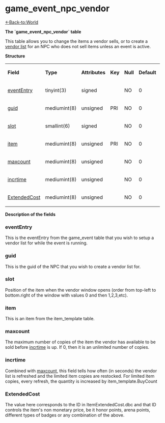 # game\_event\_npc\_vendor

[<-Back-to:World](database-world.md)

**The \`game\_event\_npc\_vendor\` table**

This table allows you to change the items a vendor sells, or to create a [vendor list](npc_vendor) for an NPC who does not sell items unless an event is active.

**Structure**

<table>
<colgroup>
<col width="12%" />
<col width="12%" />
<col width="12%" />
<col width="12%" />
<col width="12%" />
<col width="12%" />
<col width="12%" />
<col width="12%" />
</colgroup>
<tbody>
<tr class="odd">
<td><p><strong>Field</strong></p></td>
<td><p><strong>Type</strong></p></td>
<td><p><strong>Attributes</strong></p></td>
<td><p><strong>Key</strong></p></td>
<td><p><strong>Null</strong></p></td>
<td><p><strong>Default</strong></p></td>
<td><p><strong>Extra</strong></p></td>
<td><p><strong>Comment</strong></p></td>
</tr>
<tr class="even">
<td><p><a href="#game_event_npc_vendor-eventEntry">eventEntry</a></p></td>
<td><p>tinyint(3)</p></td>
<td><p>signed</p></td>
<td><p> </p></td>
<td><p>NO</p></td>
<td><p>0</p></td>
<td><p> </p></td>
<td><p> </p></td>
</tr>
<tr class="odd">
<td><p><a href="#game_event_npc_vendor-guid">guid</a></p></td>
<td><p>mediumint(8)</p></td>
<td><p>unsigned</p></td>
<td><p>PRI</p></td>
<td><p>NO</p></td>
<td><p>0</p></td>
<td><p> </p></td>
<td><p> </p></td>
</tr>
<tr class="even">
<td><p><a href="#game_event_npc_vendor-slot">slot</a></p></td>
<td><p>smallint(6)</p></td>
<td><p>signed</p></td>
<td><p> </p></td>
<td><p>NO</p></td>
<td><p>0</p></td>
<td><p> </p></td>
<td><p> </p></td>
</tr>
<tr class="odd">
<td><p><a href="#game_event_npc_vendor-item">item</a></p></td>
<td><p>mediumint(8)</p></td>
<td><p>unsigned</p></td>
<td><p>PRI</p></td>
<td><p>NO</p></td>
<td><p>0</p></td>
<td><p> </p></td>
<td><p> </p></td>
</tr>
<tr class="even">
<td><p><a href="#game_event_npc_vendor-maxcount">maxcount</a></p></td>
<td><p>mediumint(8)</p></td>
<td><p>unsigned</p></td>
<td><p> </p></td>
<td><p>NO</p></td>
<td><p>0</p></td>
<td><p> </p></td>
<td><p> </p></td>
</tr>
<tr class="odd">
<td><p><a href="#game_event_npc_vendor-incrtime">incrtime</a></p></td>
<td><p>mediumint(8)</p></td>
<td><p>unsigned</p></td>
<td><p> </p></td>
<td><p>NO</p></td>
<td><p>0</p></td>
<td><p> </p></td>
<td><p> </p></td>
</tr>
<tr class="even">
<td><p><a href="#game_event_npc_vendor-ExtendedCost">ExtendedCost</a></p></td>
<td><p>mediumint(8)</p></td>
<td><p>unsigned</p></td>
<td><p> </p></td>
<td><p>NO</p></td>
<td><p>0</p></td>
<td><p> </p></td>
<td><p> </p></td>
</tr>
</tbody>
</table>

**Description of the fields**

### eventEntry

This is the eventEntry from the game\_event table that you wish to setup a vendor list for while the event is running.

### guid

This is the guid of the NPC that you wish to create a vendor list for.

### slot

Position of the item when the vendor window opens (order from top-left to bottom.right of the window with values 0 and then 1,2,3,etc).

### item

This is an item from the item\_template table.

### maxcount

The maximum number of copies of the item the vendor has available to be sold before [incrtime](#game_event_npc_vendor-incrtime) is up. If 0, then it is an unlimited number of copies.

### incrtime

Combined with [maxcount](#game_event_npc_vendor-maxcount), this field tells how often (in seconds) the vendor list is refreshed and the limited item copies are restocked. For limited item copies, every refresh, the quantity is increased by item\_template.BuyCount

### ExtendedCost

The value here corresponds to the ID in ItemExtendedCost.dbc and that ID controls the item's non monetary price, be it honor points, arena points, different types of badges or any combination of the above.
